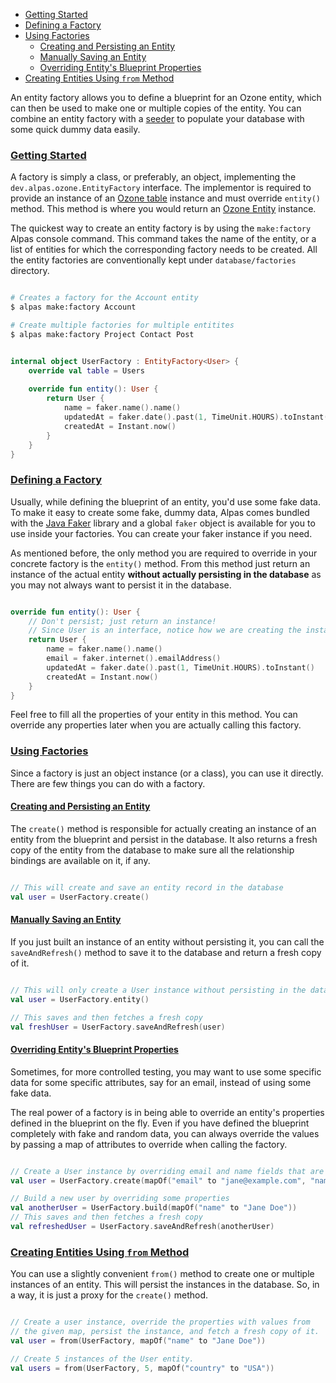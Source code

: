 - [Getting Started](#getting-started)
- [Defining a Factory](#defining-factory)
- [Using Factories](#using-factories)
    - [Creating and Persisting an Entity](#persisting-entity)
    - [Manually Saving an Entity](#manual-saving)
    - [Overriding Entity's Blueprint Properties](#overriding-properties)
- [Creating Entities Using `from` Method](#from-method)

An entity factory allows you to define a blueprint for an Ozone entity, which can then be used to make one or
multiple copies of the entity. You can combine an entity factory with a [seeder](/docs/seeding) to populate
your database with some quick dummy data easily.

<a name="getting-started"></a>
### [Getting Started](#getting-started)

A factory is simply a class, or preferably, an object, implementing the `dev.alpas.ozone.EntityFactory` interface.
The implementor is required to provide an instance of an [Ozone table](/docs/ozone#ozone-table) instance and must
override `entity()` method. This method is where you would return an [Ozone Entity](/docs/ozone/#ozone-entity) instance.

The quickest way to create an entity factory is by using the `make:factory` Alpas console command. This command
takes the name of the entity, or a list of entities for which the corresponding factory needs to be created.
All the entity factories are conventionally kept under `database/factories` directory. 

```bash

# Creates a factory for the Account entity
$ alpas make:factory Account

# Create multiple factories for multiple entitites
$ alpas make:factory Project Contact Post

```
<span class="line-numbers" data-start="8" data-file="database/factories/UserFactory.kt">

```kotlin

internal object UserFactory : EntityFactory<User> {
    override val table = Users
    
    override fun entity(): User {
        return User {
            name = faker.name().name()
            updatedAt = faker.date().past(1, TimeUnit.HOURS).toInstant()
            createdAt = Instant.now()
        }
    }
}

```

</span>

<a name="defining-factory"></a>
### [Defining a Factory](#defining-factory)

Usually, while defining the blueprint of an entity, you'd use some fake data. To make it easy to create some fake,
dummy data, Alpas comes bundled with the [Java Faker](https://github.com/DiUS/java-faker) library and a global
`faker` object is available for you to use inside your factories. You can create your faker instance if you need.

As mentioned before, the only method you are required to override in your concrete factory is the `entity()` method.
From this method just return an instance of the actual entity **without actually persisting in the database** as
you may not always want to persist it in the database.

<span class="line-numbers" data-start="11" data-file="database/factories/UserFactory.kt">

```kotlin

override fun entity(): User {
    // Don't persist; just return an instance!
    // Since User is an interface, notice how we are creating the instance
    return User {
        name = faker.name().name()
        email = faker.internet().emailAddress()
        updatedAt = faker.date().past(1, TimeUnit.HOURS).toInstant()
        createdAt = Instant.now()
    }
}

```

</span>

Feel free to fill all the properties of your entity in this method. You can override any properties later when
you are actually calling this factory.

<a name="using-factories"></a>
### [Using Factories](#using-factories)

Since a factory is just an object instance (or a class), you can use it directly. There are few things you
can do with a factory.

<a name="persisting-entity"></a>
#### [Creating and Persisting an Entity](#persisting-entity)

The `create()` method is responsible for actually creating an instance of an entity from the blueprint and
persist in the database. It also returns a fresh copy of the entity from the database to make sure all
the relationship bindings are available on it, if any.

```kotlin

// This will create and save an entity record in the database
val user = UserFactory.create()

```

<a name="manual-saving"></a>
#### [Manually Saving an Entity](#manual-saving)

If you just built an instance of an entity without persisting it, you can call the `saveAndRefresh()` method
to save it to the database and return a fresh copy of it.

```kotlin

// This will only create a User instance without persisting in the database
val user = UserFactory.entity()

// This saves and then fetches a fresh copy
val freshUser = UserFactory.saveAndRefresh(user)

```

<a name="overriding-properties"></a>
#### [Overriding Entity's Blueprint Properties](#overriding-properties)

Sometimes, for more controlled testing, you may want to use some specific data for some specific attributes,
say for an email, instead of using some fake data. 

The real power of a factory is in being able to override an entity's properties defined in the blueprint on the
fly. Even if you have defined the blueprint completely with fake and random data, you can always override
the values by passing a map of attributes to override when calling the factory.

```kotlin

// Create a User instance by overriding email and name fields that are defined in the blueprint
val user = UserFactory.create(mapOf("email" to "jane@example.com", "name" to "Jane Doe"))

// Build a new user by overriding some properties
val anotherUser = UserFactory.build(mapOf("name" to "Jane Doe"))
// This saves and then fetches a fresh copy
val refreshedUser = UserFactory.saveAndRefresh(anotherUser)

```

<a name="from-method"></a>
### [Creating Entities Using `from` Method](#from-method)

You can use a slightly convenient `from()` method to create one or multiple instances of an entity. This
will persist the instances in the database. So, in a way, it is just a proxy for the `create()` method.

```kotlin

// Create a user instance, override the properties with values from
// the given map, persist the instance, and fetch a fresh copy of it.
val user = from(UserFactory, mapOf("name" to "Jane Doe"))

// Create 5 instances of the User entity.
val users = from(UserFactory, 5, mapOf("country" to "USA"))

```
